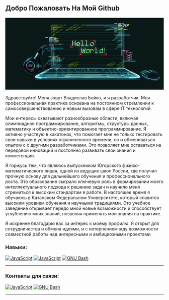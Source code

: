 ## Добро Пожаловать На Мой Github 

<p align="center">
 <img width="1000" src="Mylaptop.gif" alt="snake"/>
</p>

Здравствуйте! Меня зовут Владислав Бойко, и я разработчик. Моя профессиональная практика основана на постоянном стремлении к самосовершенствованию и новым вызовам в сфере IT технологий.

Мои интересы охватывают разнообразные области, включая олимпиадное программирование, алгоритмы, структуры данных, математику и объектно-ориентированное программирование. Я активно участвую в хакатонах, что помогает мне не только тестировать свои навыки в условиях ограниченного времени, но и обмениваться опытом с с другими разработчиками. Это позволяет мне оставаться на передовой инноваций и постоянно развивать свои знания и компетенции.

Я горжусь тем, что являюсь выпускником Югорского физико-математического лицея, одной из ведущих школ России, где получил прочную основу для дальнейшего обучения и профессионального роста. Это образование сыграло ключевую роль в формировании моего интеллектуального подхода к решению задач и научило меня стремиться к высоким стандартам в работе. В настоящее время я обучаюсь в Казанском Федеральном Университете, который славится высоким уровнем обучения и научными традициями. Это учебное заведение открывает передо мной новые возможности и способствует углублению моих знаний, позволяя применять мои знания на практике. 

Я искренне благодарю вас за интерес к моему профилю. Я открыт для сотрудничества и обмена идеями, и с нетерпением жду возможности совместной работы над интересными и амбициозными проектами



### Навыки:

<p align="left">
<a href="https://www.python.org/" target="_blank" rel="noreferrer"><img src="https://logos-download.com/wp-content/uploads/2016/10/Python_logo_icon.png" width="40" height="40" alt="JavaScript" /></a>
 <a href="https://www.python.org/" target="_blank" rel="noreferrer"><img src="https://logos-download.com/wp-content/uploads/2016/10/Python_logo_icon.png" width="40" height="40" alt="JavaScript" /></a>
 <a href="https://learn.microsoft.com/en-us/cpp/cpp/cpp-language-reference?view=msvc-170" target="_blank" rel="noreferrer"><img src="https://ucare.timepad.ru/80891a7a-d79b-4b47-a2d0-ed4fedac9634/poster_event_1487637.jpg" width="40" height="40" alt="GNU Bash" /></a>
</p>

--------------------


### Контакты для связи:

<p align="left">
<a href="https://t.me/VladisalvBoikoTelegram" target="_blank" rel="noreferrer"><img src="https://cdn-icons-png.flaticon.com/512/2111/2111646.png" width="40" height="40" alt="JavaScript" /></a>    <a href="https://vk.com/id524861432" target="_blank" rel="noreferrer"><img src="https://cdn-icons-png.flaticon.com/512/145/145813.png" width="40" height="40" alt="GNU Bash" /></a>
</p>
  
--------------------
<!--
**Vladislav-Boiko-2005/Vladislav-Boiko-2005** is a ✨ _special_ ✨ repository because its `README.md` (this file) appears on your GitHub profile.

